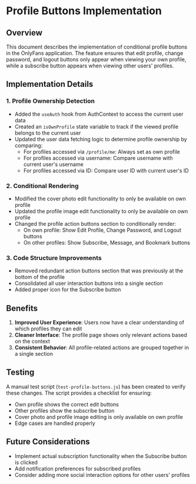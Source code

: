 # Profile Buttons Implementation

## Overview
This document describes the implementation of conditional profile buttons in the OnlyFans application. The feature ensures that edit profile, change password, and logout buttons only appear when viewing your own profile, while a subscribe button appears when viewing other users' profiles.

## Implementation Details

### 1. Profile Ownership Detection
- Added the `useAuth` hook from AuthContext to access the current user data
- Created an `isOwnProfile` state variable to track if the viewed profile belongs to the current user
- Updated the user data fetching logic to determine profile ownership by comparing:
  - For profiles accessed via `/profile/me`: Always set as own profile
  - For profiles accessed via username: Compare username with current user's username
  - For profiles accessed via ID: Compare user ID with current user's ID

### 2. Conditional Rendering
- Modified the cover photo edit functionality to only be available on own profile
- Updated the profile image edit functionality to only be available on own profile
- Changed the profile action buttons section to conditionally render:
  - On own profile: Show Edit Profile, Change Password, and Logout buttons
  - On other profiles: Show Subscribe, Message, and Bookmark buttons

### 3. Code Structure Improvements
- Removed redundant action buttons section that was previously at the bottom of the profile
- Consolidated all user interaction buttons into a single section
- Added proper icon for the Subscribe button

## Benefits
1. **Improved User Experience**: Users now have a clear understanding of which profiles they can edit
2. **Cleaner Interface**: The profile page shows only relevant actions based on the context
3. **Consistent Behavior**: All profile-related actions are grouped together in a single section

## Testing
A manual test script (`test-profile-buttons.js`) has been created to verify these changes. The script provides a checklist for ensuring:
- Own profile shows the correct edit buttons
- Other profiles show the subscribe button
- Cover photo and profile image editing is only available on own profile
- Edge cases are handled properly

## Future Considerations
- Implement actual subscription functionality when the Subscribe button is clicked
- Add notification preferences for subscribed profiles
- Consider adding more social interaction options for other users' profiles